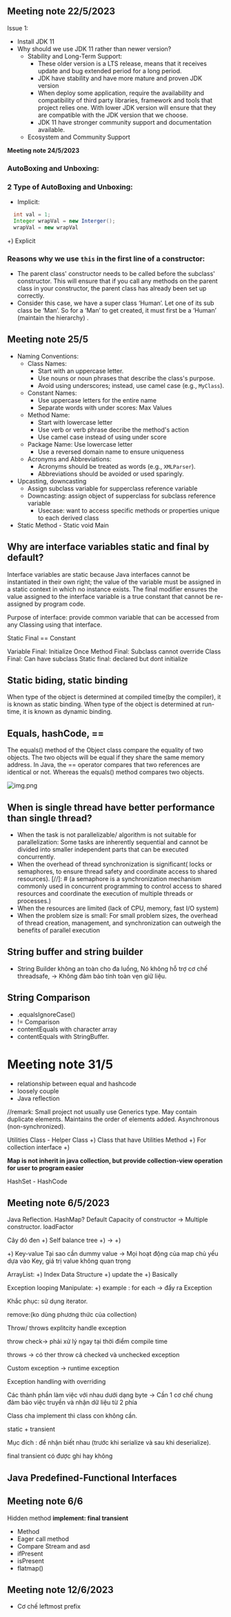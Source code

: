 ## Meeting note 22/5/2023

Issue 1:

- Install JDK 11
- Why should we use JDK 11 rather than newer version?
    - Stability and Long-Term Support:
        - These older version is a LTS release, means that it receives update and bug extended period  for a long period.
        - JDK have stability and have more mature and proven JDK version
        - When deploy some application, require the availability and compatibility of third party libraries, framework and tools that project relies one. With lower JDK version will ensure that they are compatible with the JDK version that we choose.
        - JDK 11 have stronger community support and documentation available.
    - Ecosystem and Community Support

**Meeting note 24/5/2023**

### AutoBoxing and  Unboxing:

### 2 Type of  AutoBoxing and Unboxing:

+ Implicit:

```java
  int val = 1;
  Integer wrapVal = new Interger();
  wrapVal = new wrapVal
```

+) Explicit

### Reasons why we use `this` in the first line of a constructor:

+ The parent class' constructor needs to be called before the subclass' constructor. This will ensure that if you call any methods on the parent class in your constructor, the parent class has already been set up correctly.
+ Consider this case, we have a super class ‘Human’. Let one of its sub class be ‘Man’. So for a ‘Man’ to get created, it must first be a ‘Human’ (maintain the hierarchy) .
## Meeting note 25/5

+ Naming Conventions:
    + Class Names:
        + Start with an uppercase letter.
        + Use nouns or noun phrases that describe the class's purpose.
        + Avoid using underscores; instead, use camel case (e.g., `MyClass`).
    + Constant Names:
        + Use uppercase letters for the entire name
        + Separate words with under scores: Max Values
    + Method Name:
        + Start with lowercase letter
        + Use verb or verb phrase decribe the method's action
        + Use camel case instead of using under score
    + Package Name: Use lowercase letter
        + Use a reversed domain name to ensure uniqueness
    + Acronyms and Abbreviations:
        + Acronyms should be treated as words (e.g., `XMLParser`).
        + Abbreviations should be avoided or used sparingly.
+ Upcasting, downcasting
    + Assign subclass variable for supperclass reference variable
    + Downcasting: assign object of supperclass for subclass reference variable
      + Usecase: want to access specific methods or properties unique to each derived class 
+ Static Method - Static void Main
## Why are interface variables static and final by default?
Interface variables are static because Java interfaces cannot be instantiated in their own right; the value of the variable must be assigned in a static context in which no instance exists. The final modifier ensures the value assigned to the interface variable is a true constant that cannot be re-assigned by program code.

Purpose of interface: provide common variable that can be accessed from any Classing using that interface.

Static Final == Constant

Variable Final: Initialize Once
Method Final: Subclass cannot override
Class Final: Can have subclass
Static final: declared but dont initialize

## Static biding, static binding
When type of the object is determined at compiled time(by the compiler), it is known as static binding.
When type of the object is determined at run-time, it is known as dynamic binding.

## Equals, hashCode, ==
The equals() method of the Object class compare the equality of two objects. The two objects will be equal if they share the same memory address.
In Java, the == operator compares that two references are identical or not. Whereas the equals() method compares two objects.

![img.png](img.png)

## When is single thread have better performance than single thread?
+ When the task is not parallelizable/ algorithm is not suitable for parallelization: Some tasks are inherently sequential and cannot be divided into smaller independent parts that can be executed concurrently.
+ When the overhead of thread synchronization is significant( locks or semaphores, to ensure thread safety and coordinate access to shared resources).
[//]: # (a semaphore is a synchronization mechanism commonly used in concurrent programming to control access to shared resources and coordinate the execution of multiple threads or processes.)
+ When the resources are limited (lack of CPU, memory, fast I/O system)
+ When the problem size is small: For small problem sizes, the overhead of thread creation, management, and synchronization can outweigh the benefits of parallel execution


## String buffer and string builder
+ String Builder không an toàn cho đa luồng, Nó không hỗ trợ cơ chế threadsafe, -> Không đảm bảo tính toàn vẹn giữ liệu.

## String Comparison
+ .equalsIgnoreCase()
+ != Comparison
+ contentEquals with character array
+ contentEquals with StringBuffer.

# Meeting note 31/5
+ relationship between equal and hashcode
+ loosely couple
+ Java reflection

//remark: Small project not usually use Generics type.
May contain duplicate elements.
Maintains the order of elements added.
Asynchronous (non-synchronized).

Utilities Class - Helper Class
+) Class that have Utilities Method
+) For collection interface
+) 

**Map is not inherit in java collection, but provide collection-view operation for user to program easier**

HashSet - HashCode

## Meeting note 6/5/2023

Java Reflection.
HashMap? Default Capacity of constructor -> Multiple constructor. 
loadFactor

Cây đỏ đen
+)  Self balance tree 
+)
    -> 
+)  

+) Key-value
    Tại sao cần dummy value ->
    Mọi hoạt động của map chủ yếu dựa vào Key, giá trị value không quan trọng


ArrayList:
+) Index Data Structure
+) update the 
+) Basically

Exception looping Manipulate:
+) example : for each -> đẩy ra Exception

Khắc phục: sử dụng iterator.

remove:(ko dùng phương thức của collection)

Throw/ throws 
explitcity handle exception

throw check-> phải xử lý ngay tại thời điểm compile time

throws -> có ther throw cả checked và unchecked exception


Custom exception
-> runtime exception

Exception handling with overriding

Các thành phần làm việc với nhau dưới dạng byte
-> Cần 1 cơ chế chung đảm bảo việc truyền và nhận dữ liệu từ 2 phía

Class cha implement thì class con không cần.

static + transient  

Mục đích : để nhận biết nhau (trước khi serialize và sau khi deserialize).

final transient có được ghi hay không 

## Java Predefined-Functional Interfaces

## Meeting note 6/6
Hidden method
**implement: final transient**
+ Method 
+ Eager call method 
+ Compare Stream and asd
+ ifPresent
+ isPresent
+ flatmap()

## Meeting note 12/6/2023
+ Cơ chế leftmost prefix